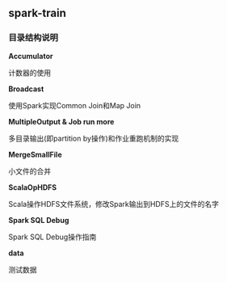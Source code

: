 ## spark-train

### 目录结构说明

  **Accumulator**

  计数器的使用
  
  **Broadcast**

  使用Spark实现Common Join和Map Join
  
  **MultipleOutput & Job run more**

  多目录输出(即partition by操作)和作业重跑机制的实现
  
  **MergeSmallFile**

  小文件的合并

  **ScalaOpHDFS**

  Scala操作HDFS文件系统，修改Spark输出到HDFS上的文件的名字

  **Spark SQL Debug**

  Spark SQL Debug操作指南
  
  **data**

  测试数据